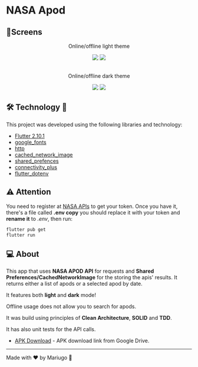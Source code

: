 # NASA Apod

## 📱Screens 
  <div align="center">
    <p>Online/offline light theme</p>
   <img src="assets/images/gif1.gif"></img>
   <img src="assets/images/gif2.gif"></img>
  </div>
  </br>
  <div align="center">
  <p>Online/offline dark theme</p>
   <img src="assets/images/gif3.gif"></img>
   <img src="assets/images/gif4.gif"></img>
  </div>

## 🛠 Technology 🚀

This project was developed using the following libraries and technology:

- <a href="https://flutter.dev/">Flutter 2.10.1</a>
- <a href="https://pub.dev/packages/google_fonts">google_fonts</a>
- <a href="https://pub.dev/packages/http">http</a>
- <a href="https://pub.dev/packages/cached_network_image">cached_network_image</a>
- <a href="https://pub.dev/packages/shared_prefences">shared_prefences</a>
- <a href="https://pub.dev/packages/connectivity_plus">connectivity_plus</a>
- <a href="https://pub.dev/packages/flutter_dotenv">flutter_dotenv</a>

## ⚠️ Attention

You need to register at <a href="https://api.nasa.gov/">NASA APIs</a> to get your token.
Once you have it, there's a file called **.env copy** you should replace it with your token and
**rename it** to *.env*, then run:

```bash
flutter pub get
flutter run
```

## 💻 About

This app that uses **NASA APOD API** for requests and **Shared Preferences/CachedNetworkImage** 
for the storing the apis' results. It returns either a list of apods or a selected apod by date.

It features both **light** and **dark** mode!

Offline usage does not allow you to search for apods.

It was build using principles of **Clean Architecture**, **SOLID** and **TDD**.

It has also unit tests for the API calls.

- [APK Download](https://drive.google.com/file/d/1EtfTlavKlLukbzJA8Y2XcL7bDcGhjEX7/view?usp=sharing) - APK download link from Google Drive.

---
Made with ♥ by Mariugo 🚀